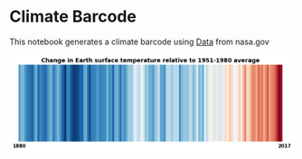 # Climate Barcode

This notebook generates a climate barcode using [Data](https://climate.nasa.gov/vital-signs/global-temperature/ ) from nasa.gov

![Climate Barcode](images/Climate_Barcode.png)
